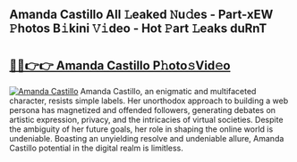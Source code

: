 ## Amanda Castillo All 𝙻eaked 𝙽u𝚍es - Part-xEW 𝙿hotos B𝚒kini 𝚅𝚒deo - Hot 𝙿art 𝙻eaks duRnT

# <h2><a href="http://ld2vcv.urlbe.top/?page=Amanda+Castillo">🔗🔗👉👉 Amanda Castillo P𝚑oto𝚜Vid𝚎o</a></h2>

[![Amanda Castillo](https://i.imgur.com/eBuTRDB.gif)](http://ld2vcv.urlbe.top/?page=Amanda+Castillo)
Amanda Castillo, an enigmatic and multifaceted character, resists simple labels. Her unorthodox approach to building a web persona has magnetized and offended followers, generating debates on artistic expression, privacy, and the intricacies of virtual societies. Despite the ambiguity of her future goals, her role in shaping the online world is undeniable. Boasting an unyielding resolve and undeniable allure, Amanda Castillo potential in the digital realm is limitless.

